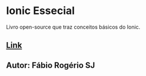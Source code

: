 # Ionic Essecial
Livro open-source que traz conceitos básicos do Ionic.

## [Link](https://github.com/fabiorogeriosj/ebook/tree/master/ionic_framework/1_essencial)
## Autor: Fábio Rogério SJ
